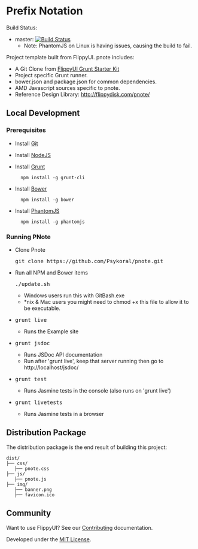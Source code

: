 # Prefix Notation

Build Status:
* master: [![Build Status](http://build.flippydisk.com/buildStatus/icon?job=PNote)](http://build.flippydisk.com/job/PNote/)
	* Note: PhantomJS on Linux is having issues, causing the build to fail.

Project template built from FlippyUI. pnote includes:

* A Git Clone from [FlippyUI Grunt Starter Kit](https://github.com/Psykoral/grunt-starter-kit)
* Project specific Grunt runner.
* bower.json and package.json for common dependencies.
* AMD Javascript sources specific to pnote.
* Reference Design Library: http://flippydisk.com/pnote/

## Local Development

### Prerequisites

* Install [Git](https://git-scm.com/)
* Install [NodeJS](https://nodejs.org)
* Install [Grunt](http://gruntjs.com/getting-started)

		npm install -g grunt-cli

* Install [Bower](http://bower.io/)

		npm install -g bower

* Install [PhantomJS](http://phantomjs.org/download.html)

		npm install -g phantomjs

### Running PNote

* Clone Pnote
	<pre>git clone https://github.com/Psykoral/pnote.git</pre>
* Run all NPM and Bower items
	<pre>./update.sh</pre>
	* Windows users run this with GitBash.exe
	* *nix & Mac users you might need to chmod +x this file to allow it to be executable.
* <pre>grunt live</pre>
	* Runs the Example site
* <pre>grunt jsdoc</pre>
	* Runs JSDoc API documentation
	* Run after 'grunt live', keep that server running then go to http://localhost/jsdoc/
* <pre>grunt test</pre>
	* Runs Jasmine tests in the console (also runs on 'grunt live')
* <pre>grunt livetests</pre>
	* Runs Jasmine tests in a browser

## Distribution Package

The distribution package is the end result of building this project:

    dist/
    ├── css/
       ├── pnote.css
    ├── js/
       ├── pnote.js
    ├── img/
       ├── banner.png
       ├── favicon.ico

## Community

Want to use FlippyUI? See our [Contributing](https://github.com/Psykoral/pnote/blob/master/CONTRIBUTING.md) documentation.

Developed under the [MIT License](https://github.com/Psykoral/pnote/blob/master/LICENSE.txt).
